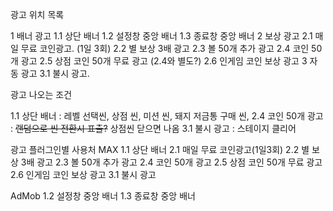 광고 위치 목록

1 배너 광고
    1.1 상단 배너
    1.2 설정창 중앙 배너
    1.3 종료창 중앙 배너
2 보상 광고
    2.1 매일 무료 코인광고. (1일 3회) 
    2.2 별 보상 3배 광고
    2.3 볼 50개 추가 광고
    2.4 코인 50개 광고
    2.5 상점 코인 50개 무료 광고 (2.4와 별도?)
    2.6 인게임 코인 보상 광고
3 자동 광고
    3.1 불시 광고.

광고 나오는 조건

1.1 상단 배너 : 레벨 선택씬, 상점 씬, 미션 씬, 돼지 저금통 구매 씬,
2.4 코인 50개 광고 : ~~랜덤으로 씬 전환시 표출?~~ 상점씬 닫으면 나옴
3.1 불시 광고 : 스테이지 클리어

광고 플러그인별 사용처
MAX
    1.1 상단 배너
    2.1 매일 무료 코인광고(1일3회)
    2.2 별 보상 3배 광고
    2.3 볼 50개 추가 광고
    2.4 코인 50개 광고
    2.5 상점 코인 50개 무료 광고
    2.6 인게임 코인 보상 광고
    3.1 불시 광고

AdMob
 1.2 설정창 중앙 배너
 1.3 종료창 중앙 배너

